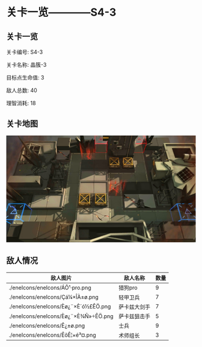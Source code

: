 # 关卡一览————S4-3


## 关卡一览

关卡编号: S4-3

关卡名称: 晶簇-3

目标点生命值: 3

敌人总数: 40

理智消耗: 18


## 关卡地图
![S4-3](./oprMap/S4-3.png)

## 敌人情况

| 敌人图片 | 敌人名称 | 数量  |
|---------|-----|-----|
| ./eneIcons/eneIcons/ÁÔ¹·pro.png| 猎狗pro  |   9  |
| ./eneIcons/eneIcons/Çá¼×ÎÀ±ø.png| 轻甲卫兵  |   7  |
| ./eneIcons/eneIcons/Èø¿¨×È´ó½£ÊÖ.png| 萨卡兹大剑手  |   7  |
| ./eneIcons/eneIcons/Èø¿¨×È¾Ñ»÷ÊÖ.png| 萨卡兹狙击手  |   5  |
| ./eneIcons/eneIcons/Ê¿±ø.png| 士兵  |   9  |
| ./eneIcons/eneIcons/ÊõÊ¦×é³¤.png| 术师组长  |   3  |
